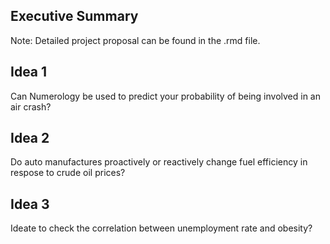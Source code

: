 ## Executive Summary


Note: Detailed project proposal can be found in the .rmd file.  
## Idea 1
Can Numerology be used to predict your probability of being involved in an air crash?
## Idea 2
Do auto manufactures proactively or reactively change fuel efficiency in respose to crude oil prices?
## Idea 3

Ideate to check the correlation between unemployment rate and obesity?
